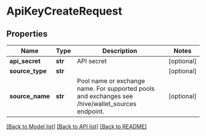 # ApiKeyCreateRequest

## Properties
Name | Type | Description | Notes
------------ | ------------- | ------------- | -------------
**api_secret** | **str** | API secret | [optional] 
**source_type** | **str** |  | [optional] 
**source_name** | **str** | Pool name or exchange name. For supported pools and exchanges see /hive/wallet_sources endpoint.  | [optional] 

[[Back to Model list]](../README.md#documentation-for-models) [[Back to API list]](../README.md#documentation-for-api-endpoints) [[Back to README]](../README.md)


